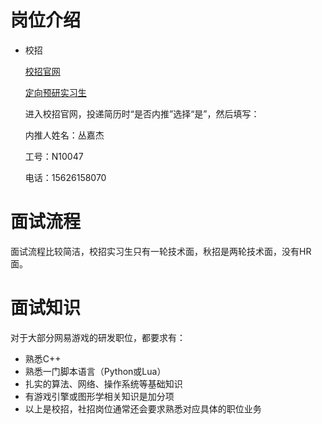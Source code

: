 # 岗位介绍

- 校招

  [校招官网](http://game.campus.163.com/index.html)

  [定向预研实习生](http://game.campus.163.com/jianjie/txx/2018/12/21/25001_791737.html)

  进入校招官网，投递简历时“是否内推”选择“是”，然后填写：
  
  内推人姓名：丛嘉杰
  
  工号：N10047
  
  电话：15626158070



# 面试流程

面试流程比较简洁，校招实习生只有一轮技术面，秋招是两轮技术面，没有HR面。

# 面试知识

对于大部分网易游戏的研发职位，都要求有：

- 熟悉C++
- 熟悉一门脚本语言（Python或Lua）
- 扎实的算法、网络、操作系统等基础知识
- 有游戏引擎或图形学相关知识是加分项
- 以上是校招，社招岗位通常还会要求熟悉对应具体的职位业务
